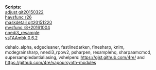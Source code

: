 **Scripts:**<br>
[adjust git20150322](https://github.com/dubhater/vapoursynth-adjust)<br>
[havsfunc r26](https://github.com/HomeOfVapourSynthEvolution/havsfunc)<br>
[maskdetail git20151220](https://github.com/MonoS/VS-MaskDetail)<br>
[mvsfunc r8+20161004](https://github.com/HomeOfVapourSynthEvolution/mvsfunc)<br>
[nnedi3_resample](https://github.com/mawen1250/VapourSynth-script)<br>
[vsTAAmbk 0.6.2](https://github.com/HomeOfVapourSynthEvolution/vsTAAmbk)<br>

dehalo_alpha, edgecleaner, fastlinedarken, finesharp, knlm, mcdegrainsharp, nnedi3_rpow2,
psharpen, resamplehq, sharpaamcmod, supersampledantialiasing, vshelpers:
https://gist.github.com/4re/ and https://github.com/4re/vapoursynth-modules
